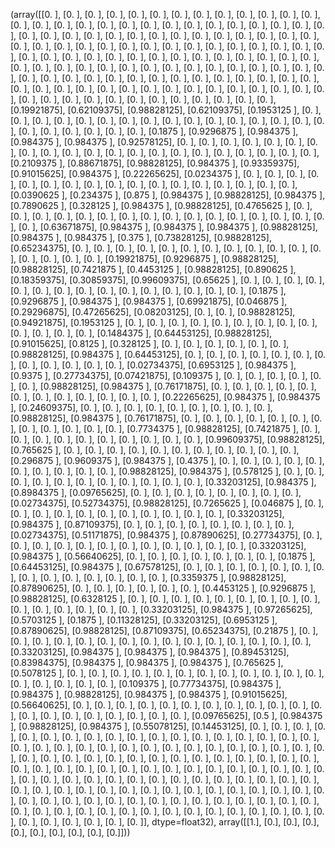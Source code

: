 (array([[0.        ],
       [0.        ],
       [0.        ],
       [0.        ],
       [0.        ],
       [0.        ],
       [0.        ],
       [0.        ],
       [0.        ],
       [0.        ],
       [0.        ],
       [0.        ],
       [0.        ],
       [0.        ],
       [0.        ],
       [0.        ],
       [0.        ],
       [0.        ],
       [0.        ],
       [0.        ],
       [0.        ],
       [0.        ],
       [0.        ],
       [0.        ],
       [0.        ],
       [0.        ],
       [0.        ],
       [0.        ],
       [0.        ],
       [0.        ],
       [0.        ],
       [0.        ],
       [0.        ],
       [0.        ],
       [0.        ],
       [0.        ],
       [0.        ],
       [0.        ],
       [0.        ],
       [0.        ],
       [0.        ],
       [0.        ],
       [0.        ],
       [0.        ],
       [0.        ],
       [0.        ],
       [0.        ],
       [0.        ],
       [0.        ],
       [0.        ],
       [0.        ],
       [0.        ],
       [0.        ],
       [0.        ],
       [0.        ],
       [0.        ],
       [0.        ],
       [0.        ],
       [0.        ],
       [0.        ],
       [0.        ],
       [0.        ],
       [0.        ],
       [0.        ],
       [0.        ],
       [0.        ],
       [0.        ],
       [0.        ],
       [0.        ],
       [0.        ],
       [0.        ],
       [0.        ],
       [0.        ],
       [0.        ],
       [0.        ],
       [0.        ],
       [0.        ],
       [0.        ],
       [0.        ],
       [0.        ],
       [0.        ],
       [0.        ],
       [0.        ],
       [0.        ],
       [0.        ],
       [0.        ],
       [0.        ],
       [0.        ],
       [0.        ],
       [0.        ],
       [0.        ],
       [0.        ],
       [0.        ],
       [0.        ],
       [0.        ],
       [0.        ],
       [0.        ],
       [0.        ],
       [0.        ],
       [0.        ],
       [0.        ],
       [0.        ],
       [0.        ],
       [0.        ],
       [0.        ],
       [0.        ],
       [0.        ],
       [0.        ],
       [0.        ],
       [0.        ],
       [0.        ],
       [0.        ],
       [0.        ],
       [0.        ],
       [0.        ],
       [0.        ],
       [0.        ],
       [0.        ],
       [0.        ],
       [0.        ],
       [0.        ],
       [0.        ],
       [0.        ],
       [0.        ],
       [0.        ],
       [0.        ],
       [0.        ],
       [0.19921875],
       [0.62109375],
       [0.98828125],
       [0.62109375],
       [0.1953125 ],
       [0.        ],
       [0.        ],
       [0.        ],
       [0.        ],
       [0.        ],
       [0.        ],
       [0.        ],
       [0.        ],
       [0.        ],
       [0.        ],
       [0.        ],
       [0.        ],
       [0.        ],
       [0.        ],
       [0.        ],
       [0.        ],
       [0.        ],
       [0.        ],
       [0.        ],
       [0.        ],
       [0.        ],
       [0.        ],
       [0.1875    ],
       [0.9296875 ],
       [0.984375  ],
       [0.984375  ],
       [0.984375  ],
       [0.92578125],
       [0.        ],
       [0.        ],
       [0.        ],
       [0.        ],
       [0.        ],
       [0.        ],
       [0.        ],
       [0.        ],
       [0.        ],
       [0.        ],
       [0.        ],
       [0.        ],
       [0.        ],
       [0.        ],
       [0.        ],
       [0.        ],
       [0.        ],
       [0.        ],
       [0.        ],
       [0.        ],
       [0.        ],
       [0.2109375 ],
       [0.88671875],
       [0.98828125],
       [0.984375  ],
       [0.93359375],
       [0.91015625],
       [0.984375  ],
       [0.22265625],
       [0.0234375 ],
       [0.        ],
       [0.        ],
       [0.        ],
       [0.        ],
       [0.        ],
       [0.        ],
       [0.        ],
       [0.        ],
       [0.        ],
       [0.        ],
       [0.        ],
       [0.        ],
       [0.        ],
       [0.        ],
       [0.        ],
       [0.        ],
       [0.        ],
       [0.0390625 ],
       [0.234375  ],
       [0.875     ],
       [0.984375  ],
       [0.98828125],
       [0.984375  ],
       [0.7890625 ],
       [0.328125  ],
       [0.984375  ],
       [0.98828125],
       [0.4765625 ],
       [0.        ],
       [0.        ],
       [0.        ],
       [0.        ],
       [0.        ],
       [0.        ],
       [0.        ],
       [0.        ],
       [0.        ],
       [0.        ],
       [0.        ],
       [0.        ],
       [0.        ],
       [0.        ],
       [0.        ],
       [0.        ],
       [0.        ],
       [0.63671875],
       [0.984375  ],
       [0.984375  ],
       [0.984375  ],
       [0.98828125],
       [0.984375  ],
       [0.984375  ],
       [0.375     ],
       [0.73828125],
       [0.98828125],
       [0.65234375],
       [0.        ],
       [0.        ],
       [0.        ],
       [0.        ],
       [0.        ],
       [0.        ],
       [0.        ],
       [0.        ],
       [0.        ],
       [0.        ],
       [0.        ],
       [0.        ],
       [0.        ],
       [0.        ],
       [0.        ],
       [0.        ],
       [0.19921875],
       [0.9296875 ],
       [0.98828125],
       [0.98828125],
       [0.7421875 ],
       [0.4453125 ],
       [0.98828125],
       [0.890625  ],
       [0.18359375],
       [0.30859375],
       [0.99609375],
       [0.65625   ],
       [0.        ],
       [0.        ],
       [0.        ],
       [0.        ],
       [0.        ],
       [0.        ],
       [0.        ],
       [0.        ],
       [0.        ],
       [0.        ],
       [0.        ],
       [0.        ],
       [0.        ],
       [0.        ],
       [0.        ],
       [0.1875    ],
       [0.9296875 ],
       [0.984375  ],
       [0.984375  ],
       [0.69921875],
       [0.046875  ],
       [0.29296875],
       [0.47265625],
       [0.08203125],
       [0.        ],
       [0.        ],
       [0.98828125],
       [0.94921875],
       [0.1953125 ],
       [0.        ],
       [0.        ],
       [0.        ],
       [0.        ],
       [0.        ],
       [0.        ],
       [0.        ],
       [0.        ],
       [0.        ],
       [0.        ],
       [0.        ],
       [0.        ],
       [0.        ],
       [0.1484375 ],
       [0.64453125],
       [0.98828125],
       [0.91015625],
       [0.8125    ],
       [0.328125  ],
       [0.        ],
       [0.        ],
       [0.        ],
       [0.        ],
       [0.        ],
       [0.        ],
       [0.98828125],
       [0.984375  ],
       [0.64453125],
       [0.        ],
       [0.        ],
       [0.        ],
       [0.        ],
       [0.        ],
       [0.        ],
       [0.        ],
       [0.        ],
       [0.        ],
       [0.        ],
       [0.        ],
       [0.        ],
       [0.02734375],
       [0.6953125 ],
       [0.984375  ],
       [0.9375    ],
       [0.27734375],
       [0.07421875],
       [0.109375  ],
       [0.        ],
       [0.        ],
       [0.        ],
       [0.        ],
       [0.        ],
       [0.        ],
       [0.98828125],
       [0.984375  ],
       [0.76171875],
       [0.        ],
       [0.        ],
       [0.        ],
       [0.        ],
       [0.        ],
       [0.        ],
       [0.        ],
       [0.        ],
       [0.        ],
       [0.        ],
       [0.        ],
       [0.        ],
       [0.22265625],
       [0.984375  ],
       [0.984375  ],
       [0.24609375],
       [0.        ],
       [0.        ],
       [0.        ],
       [0.        ],
       [0.        ],
       [0.        ],
       [0.        ],
       [0.        ],
       [0.        ],
       [0.98828125],
       [0.984375  ],
       [0.76171875],
       [0.        ],
       [0.        ],
       [0.        ],
       [0.        ],
       [0.        ],
       [0.        ],
       [0.        ],
       [0.        ],
       [0.        ],
       [0.        ],
       [0.        ],
       [0.        ],
       [0.7734375 ],
       [0.98828125],
       [0.7421875 ],
       [0.        ],
       [0.        ],
       [0.        ],
       [0.        ],
       [0.        ],
       [0.        ],
       [0.        ],
       [0.        ],
       [0.        ],
       [0.        ],
       [0.99609375],
       [0.98828125],
       [0.765625  ],
       [0.        ],
       [0.        ],
       [0.        ],
       [0.        ],
       [0.        ],
       [0.        ],
       [0.        ],
       [0.        ],
       [0.        ],
       [0.        ],
       [0.        ],
       [0.296875  ],
       [0.9609375 ],
       [0.984375  ],
       [0.4375    ],
       [0.        ],
       [0.        ],
       [0.        ],
       [0.        ],
       [0.        ],
       [0.        ],
       [0.        ],
       [0.        ],
       [0.        ],
       [0.        ],
       [0.98828125],
       [0.984375  ],
       [0.578125  ],
       [0.        ],
       [0.        ],
       [0.        ],
       [0.        ],
       [0.        ],
       [0.        ],
       [0.        ],
       [0.        ],
       [0.        ],
       [0.        ],
       [0.        ],
       [0.33203125],
       [0.984375  ],
       [0.8984375 ],
       [0.09765625],
       [0.        ],
       [0.        ],
       [0.        ],
       [0.        ],
       [0.        ],
       [0.        ],
       [0.        ],
       [0.        ],
       [0.02734375],
       [0.52734375],
       [0.98828125],
       [0.7265625 ],
       [0.046875  ],
       [0.        ],
       [0.        ],
       [0.        ],
       [0.        ],
       [0.        ],
       [0.        ],
       [0.        ],
       [0.        ],
       [0.        ],
       [0.        ],
       [0.        ],
       [0.33203125],
       [0.984375  ],
       [0.87109375],
       [0.        ],
       [0.        ],
       [0.        ],
       [0.        ],
       [0.        ],
       [0.        ],
       [0.        ],
       [0.        ],
       [0.02734375],
       [0.51171875],
       [0.984375  ],
       [0.87890625],
       [0.27734375],
       [0.        ],
       [0.        ],
       [0.        ],
       [0.        ],
       [0.        ],
       [0.        ],
       [0.        ],
       [0.        ],
       [0.        ],
       [0.        ],
       [0.        ],
       [0.        ],
       [0.33203125],
       [0.984375  ],
       [0.56640625],
       [0.        ],
       [0.        ],
       [0.        ],
       [0.        ],
       [0.        ],
       [0.        ],
       [0.        ],
       [0.1875    ],
       [0.64453125],
       [0.984375  ],
       [0.67578125],
       [0.        ],
       [0.        ],
       [0.        ],
       [0.        ],
       [0.        ],
       [0.        ],
       [0.        ],
       [0.        ],
       [0.        ],
       [0.        ],
       [0.        ],
       [0.        ],
       [0.        ],
       [0.        ],
       [0.3359375 ],
       [0.98828125],
       [0.87890625],
       [0.        ],
       [0.        ],
       [0.        ],
       [0.        ],
       [0.        ],
       [0.        ],
       [0.4453125 ],
       [0.9296875 ],
       [0.98828125],
       [0.6328125 ],
       [0.        ],
       [0.        ],
       [0.        ],
       [0.        ],
       [0.        ],
       [0.        ],
       [0.        ],
       [0.        ],
       [0.        ],
       [0.        ],
       [0.        ],
       [0.        ],
       [0.        ],
       [0.        ],
       [0.        ],
       [0.33203125],
       [0.984375  ],
       [0.97265625],
       [0.5703125 ],
       [0.1875    ],
       [0.11328125],
       [0.33203125],
       [0.6953125 ],
       [0.87890625],
       [0.98828125],
       [0.87109375],
       [0.65234375],
       [0.21875   ],
       [0.        ],
       [0.        ],
       [0.        ],
       [0.        ],
       [0.        ],
       [0.        ],
       [0.        ],
       [0.        ],
       [0.        ],
       [0.        ],
       [0.        ],
       [0.        ],
       [0.        ],
       [0.        ],
       [0.        ],
       [0.33203125],
       [0.984375  ],
       [0.984375  ],
       [0.984375  ],
       [0.89453125],
       [0.83984375],
       [0.984375  ],
       [0.984375  ],
       [0.984375  ],
       [0.765625  ],
       [0.5078125 ],
       [0.        ],
       [0.        ],
       [0.        ],
       [0.        ],
       [0.        ],
       [0.        ],
       [0.        ],
       [0.        ],
       [0.        ],
       [0.        ],
       [0.        ],
       [0.        ],
       [0.        ],
       [0.        ],
       [0.        ],
       [0.        ],
       [0.        ],
       [0.109375  ],
       [0.77734375],
       [0.984375  ],
       [0.984375  ],
       [0.98828125],
       [0.984375  ],
       [0.984375  ],
       [0.91015625],
       [0.56640625],
       [0.        ],
       [0.        ],
       [0.        ],
       [0.        ],
       [0.        ],
       [0.        ],
       [0.        ],
       [0.        ],
       [0.        ],
       [0.        ],
       [0.        ],
       [0.        ],
       [0.        ],
       [0.        ],
       [0.        ],
       [0.        ],
       [0.        ],
       [0.        ],
       [0.        ],
       [0.        ],
       [0.09765625],
       [0.5       ],
       [0.984375  ],
       [0.98828125],
       [0.984375  ],
       [0.55078125],
       [0.14453125],
       [0.        ],
       [0.        ],
       [0.        ],
       [0.        ],
       [0.        ],
       [0.        ],
       [0.        ],
       [0.        ],
       [0.        ],
       [0.        ],
       [0.        ],
       [0.        ],
       [0.        ],
       [0.        ],
       [0.        ],
       [0.        ],
       [0.        ],
       [0.        ],
       [0.        ],
       [0.        ],
       [0.        ],
       [0.        ],
       [0.        ],
       [0.        ],
       [0.        ],
       [0.        ],
       [0.        ],
       [0.        ],
       [0.        ],
       [0.        ],
       [0.        ],
       [0.        ],
       [0.        ],
       [0.        ],
       [0.        ],
       [0.        ],
       [0.        ],
       [0.        ],
       [0.        ],
       [0.        ],
       [0.        ],
       [0.        ],
       [0.        ],
       [0.        ],
       [0.        ],
       [0.        ],
       [0.        ],
       [0.        ],
       [0.        ],
       [0.        ],
       [0.        ],
       [0.        ],
       [0.        ],
       [0.        ],
       [0.        ],
       [0.        ],
       [0.        ],
       [0.        ],
       [0.        ],
       [0.        ],
       [0.        ],
       [0.        ],
       [0.        ],
       [0.        ],
       [0.        ],
       [0.        ],
       [0.        ],
       [0.        ],
       [0.        ],
       [0.        ],
       [0.        ],
       [0.        ],
       [0.        ],
       [0.        ],
       [0.        ],
       [0.        ],
       [0.        ],
       [0.        ],
       [0.        ],
       [0.        ],
       [0.        ],
       [0.        ],
       [0.        ],
       [0.        ],
       [0.        ],
       [0.        ],
       [0.        ],
       [0.        ],
       [0.        ],
       [0.        ],
       [0.        ],
       [0.        ],
       [0.        ],
       [0.        ],
       [0.        ],
       [0.        ],
       [0.        ],
       [0.        ],
       [0.        ],
       [0.        ],
       [0.        ],
       [0.        ],
       [0.        ],
       [0.        ],
       [0.        ],
       [0.        ],
       [0.        ],
       [0.        ],
       [0.        ],
       [0.        ],
       [0.        ],
       [0.        ],
       [0.        ],
       [0.        ],
       [0.        ],
       [0.        ],
       [0.        ],
       [0.        ],
       [0.        ],
       [0.        ],
       [0.        ],
       [0.        ],
       [0.        ],
       [0.        ],
       [0.        ],
       [0.        ]], dtype=float32), array([[1.],
       [0.],
       [0.],
       [0.],
       [0.],
       [0.],
       [0.],
       [0.],
       [0.],
       [0.]]))
